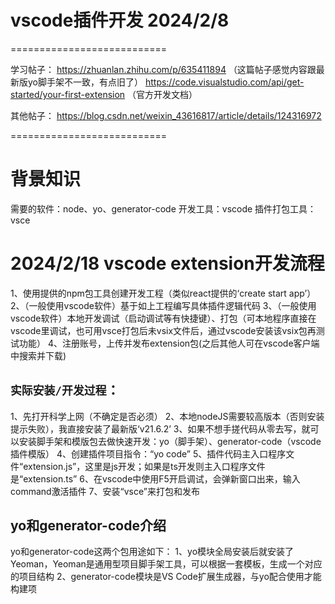 # vscode插件开发 2024/2/8

===========================

学习帖子：
https://zhuanlan.zhihu.com/p/635411894 （这篇帖子感觉内容跟最新版yo脚手架不一致，有点旧了）
https://code.visualstudio.com/api/get-started/your-first-extension （官方开发文档）

其他帖子：
https://blog.csdn.net/weixin_43616817/article/details/124316972


===========================

# 背景知识
需要的软件：node、yo、generator-code
开发工具：vscode
插件打包工具：vsce

# 2024/2/18 vscode extension开发流程
1、使用提供的npm包工具创建开发工程（类似react提供的‘create start app’）
2、（一般使用vscode软件）基于如上工程编写具体插件逻辑代码
3、（一般使用vscode软件）本地开发调试（启动调试等有快捷键）、打包（可本地程序直接在vscode里调试，也可用vsce打包后未vsix文件后，通过vscode安装该vsix包再测试功能）
4、注册账号，上传并发布extension包(之后其他人可在vscode客户端中搜索并下载)

## `实际安装/开发过程`：
1、先打开科学上网（不确定是否必须）
2、本地nodeJS需要较高版本（否则安装提示失败），我直接安装了最新版‘v21.6.2’
3、如果不想手搓代码从零去写，就可以安装脚手架和模版包去做快速开发：yo（脚手架）、generator-code（vscode插件模版）
4、创建插件项目指令：“yo code”
5、插件代码主入口程序文件“extension.js”，这里是js开发；如果是ts开发则主入口程序文件是“extension.ts”
6、在vscode中使用F5开启调试，会弹新窗口出来，输入command激活插件
7、安装“vsce”来打包和发布

## yo和generator-code介绍
yo和generator-code这两个包用途如下：
1、yo模块全局安装后就安装了Yeoman，Yeoman是通用型项目脚手架工具，可以根据一套模板，生成一个对应的项目结构
2、generator-code模块是VS Code扩展生成器，与yo配合使用才能构建项

